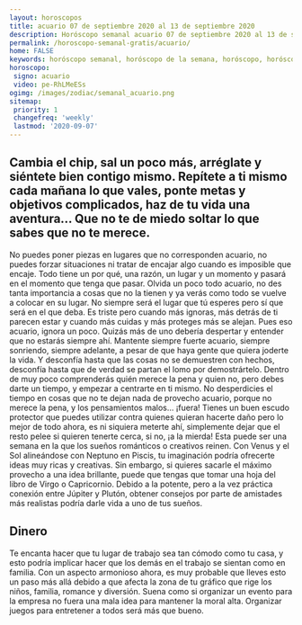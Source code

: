 ```yaml
---
layout: horoscopos
title: acuario 07 de septiembre 2020 al 13 de septiembre 2020 
description: Horóscopo semanal acuario 07 de septiembre 2020 al 13 de septiembre 2020. Cambia el chip, sal un poco más, arréglate y siéntete bien contigo mismo. Repítete a ti mismo cada mañana lo que vales, ponte metas y objetivos complicados, haz de tu vida una aventura… Que no te de miedo soltar lo que sabes que no te merece.
permalink: /horoscopo-semanal-gratis/acuario/
home: FALSE
keywords: horóscopo semanal, horóscopo de la semana, horóscopo, horóscopo gratis,horóscopos, horóscopo esperanza gracia, horoscopos acuario la semana, horóscopos gratis, Tarot, Astrologia, Zodíaco, acuario, horoscopo gratis, semanal
horoscopo:
 signo: acuario
 video: pe-RhLMeESs 
ogimg: /images/zodiac/semanal_acuario.png
sitemap:
 priority: 1
 changefreq: 'weekly'
 lastmod: '2020-09-07'
---
```




## Cambia el chip, sal un poco más, arréglate y siéntete bien contigo mismo. Repítete a ti mismo cada mañana lo que vales, ponte metas y objetivos complicados, haz de tu vida una aventura… Que no te de miedo soltar lo que sabes que no te merece.

No puedes poner piezas en lugares que no corresponden acuario, no puedes forzar situaciones ni tratar de encajar algo cuando es imposible que encaje. Todo tiene un por qué, una razón, un lugar y un momento y pasará en el momento que tenga que pasar. Olvida un poco todo acuario, no des tanta importancia a cosas que no la tienen y ya verás como todo se vuelve a colocar en su lugar. No siempre será el lugar que tú esperes pero sí que será en el que deba. Es triste pero cuando más ignoras, más detrás de ti parecen estar y cuando más cuidas y más proteges más se alejan. Pues eso acuario, ignora un poco. Quizás más de uno debería despertar y entender que no estarás siempre ahí. Mantente siempre fuerte acuario, siempre sonriendo, siempre adelante, a pesar de que haya gente que quiera joderte la vida. Y desconfía hasta que las cosas no se demuestren con hechos, desconfía hasta que de verdad se partan el lomo por demostrártelo. Dentro de muy poco comprenderás quién merece la pena y quien no, pero debes darte un tiempo, y empezar a centrarte en ti mismo. No desperdicies el tiempo en cosas que no te dejan nada de provecho acuario, porque no merece la pena, y los pensamientos malos… ¡fuera! Tienes un buen escudo protector que puedes utilizar contra quienes quieran hacerte daño pero lo mejor de todo ahora, es ni siquiera meterte ahí, simplemente dejar que el resto pelee si quieren tenerte cerca, si no, ¡a la mierda! Esta puede ser una semana en la que los sueños románticos o creativos reinen. Con Venus y el Sol alineándose con Neptuno en Piscis, tu imaginación podría ofrecerte ideas muy ricas y creativas. Sin embargo, si quieres sacarle el máximo provecho a una idea brillante, puede que tengas que tomar una hoja del libro de Virgo o Capricornio. Debido a la potente, pero a la vez práctica conexión entre Júpiter y Plutón, obtener consejos por parte de amistades más realistas podría darle vida a uno de tus sueños.

## Dinero

Te encanta hacer que tu lugar de trabajo sea tan cómodo como tu casa, y esto podría implicar hacer que los demás en el trabajo se sientan como en familia. Con un aspecto armonioso ahora, es muy probable que lleves esto un paso más allá debido a que afecta la zona de tu gráfico que rige los niños, familia, romance y diversión. Suena como si organizar un evento para la empresa no fuera una mala idea para mantener la moral alta. Organizar juegos para entretener a todos será más que bueno.